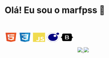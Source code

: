  <h1> Olá! Eu sou o marfpss 👋</h1>

<h2> 
<div style="display: inline_block"><br>
  <img align="center" alt="Marfpss-HTML" height="30" width="40" src="https://raw.githubusercontent.com/devicons/devicon/master/icons/html5/html5-original.svg">
  <img align="center" alt="Marfpss-CSS" height="30" width="40" src="https://raw.githubusercontent.com/devicons/devicon/master/icons/css3/css3-original.svg">
  <img align="center" alt="Marfpss-Js" height="30" width="40" src="https://raw.githubusercontent.com/devicons/devicon/master/icons/javascript/javascript-plain.svg">
  <img align="center" alt="Marfpss-Lua" height="30" width="40" src="https://raw.githubusercontent.com/devicons/devicon/master/icons/lua/lua-plain.svg">
  <img align="center" alt="Marfpss-Bootstrap" height="30" width="40" src="https://raw.githubusercontent.com/devicons/devicon/master/icons/bootstrap/bootstrap-plain.svg">
</div>
 </h2> 

 
<div align="center">
  <a href="https://github.com/mbbrpiuoficial">
 <img height="180em" src="https://github-readme-stats.vercel.app/api?username=mbbrpiuoficial&show_icons=true&theme=dark&include_all_commits=true&count_private=true"/>
  <img height="180em" src="https://github-readme-stats.vercel.app/api/top-langs/?username=mbbrpiuoficial&layout=compact&langs_count=7&theme=dark"/>
</div>
